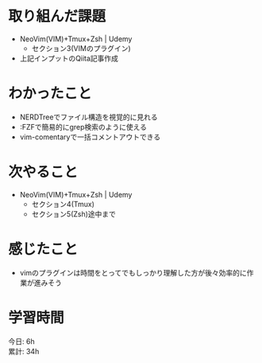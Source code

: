 # 取り組んだ課題     
- NeoVim(VIM)+Tmux+Zsh | Udemy 
  - セクション3(VIMのプラグイン)
- 上記インプットのQiita記事作成
# わかったこと   
- NERDTreeでファイル構造を視覚的に見れる
- :FZFで簡易的にgrep検索のように使える
- vim-comentaryで一括コメントアウトできる
# 次やること
- NeoVim(VIM)+Tmux+Zsh | Udemy
  - セクション4(Tmux)
  - セクション5(Zsh)途中まで
# 感じたこと
- vimのプラグインは時間をとってでもしっかり理解した方が後々効率的に作業が進みそう
# 学習時間  
今日: 6h  
累計: 34h 